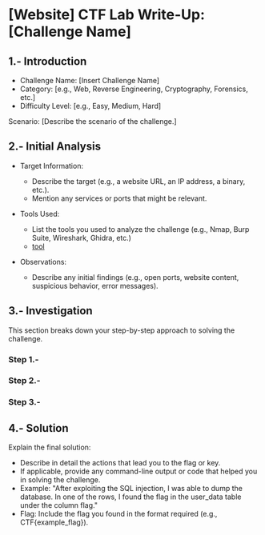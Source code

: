 # [Website] CTF Lab Write-Up: [Challenge Name]

## 1.- Introduction

  - Challenge Name: [Insert Challenge Name]
  - Category: [e.g., Web, Reverse Engineering, Cryptography, Forensics, etc.]
  - Difficulty Level: [e.g., Easy, Medium, Hard]

  Scenario: [Describe the scenario of the challenge.]

## 2.- Initial Analysis

  - Target Information:
    - Describe the target (e.g., a website URL, an IP address, a binary, etc.).
    - Mention any services or ports that might be relevant.

  - Tools Used:
    - List the tools you used to analyze the challenge (e.g., Nmap, Burp Suite, Wireshark, Ghidra, etc.)
    - <a href=blank_>tool</a>

  - Observations:
    - Describe any initial findings (e.g., open ports, website content, suspicious behavior, error messages).

## 3.- Investigation

This section breaks down your step-by-step approach to solving the challenge.

### Step 1.-
### Step 2.-
### Step 3.-

## 4.- Solution

Explain the final solution:

- Describe in detail the actions that lead you to the flag or key.
- If applicable, provide any command-line output or code that helped you in solving the challenge.
- Example: "After exploiting the SQL injection, I was able to dump the database. In one of the rows, I found the flag in the user_data table under the column flag."
- Flag: Include the flag you found in the format required (e.g., CTF{example_flag}).


























  
